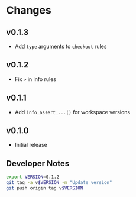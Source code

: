 # Changes

## v0.1.3

- Add `type` arguments to `checkout` rules

## v0.1.2

- Fix `>` in info rules

## v0.1.1

- Add `info_assert_...()` for workspace versions

## v0.1.0

- Initial release


## Developer Notes

```sh
export VERSION=0.1.2
git tag -a v$VERSION -m "Update version"
git push origin tag v$VERSION
```